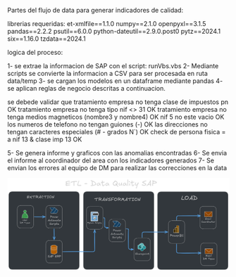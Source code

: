 Partes del flujo de data para generar indicadores de calidad:

librerias requeridas:
et-xmlfile==1.1.0
numpy==2.1.0
openpyxl==3.1.5
pandas==2.2.2
psutil==6.0.0
python-dateutil==2.9.0.post0
pytz==2024.1
six==1.16.0
tzdata==2024.1

logica del proceso:

1- se extrae la informacion de SAP con el script: runVbs.vbs
2- Mediante scripts se convierte la informacion a CSV para ser procesada en ruta data/temp
3- se cargan los modelos en un dataframe mediante pandas
4- se aplican reglas de negocio descritas a continuacion.

se debede validar que
tratamiento empresa no tenga clase de impuestos pn OK
tratamiento empresa no tenga tipo nif <> 31 OK
tratamiento empresa no tenga medios magneticos (nombre3 y nombre4) OK
nif 5 no este vacio OK
los numeros de telefono no tengan guiones (-) OK
las direcciones no tengan caracteres especiales (# - grados N`) OK
check de persona fisica = a nif 13 & clase imp 13 OK

5- Se genera informe y graficos con las anomalias encontradas
6- Se envia el informe al coordinador del area con los indicadores generados
7- Se envian los errores al equipo de DM para realizar las correcciones en la data

![image](image.png)


